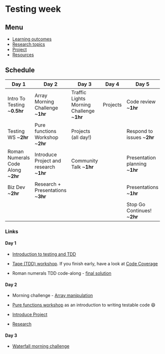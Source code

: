 # Testing week

## Menu
 - [Learning outcomes](https://github.com/foundersandcoders/master-reference/blob/master/coursebook/week-2/learning-outcomes.md)
 - [Research topics](https://github.com/foundersandcoders/master-reference/blob/master/coursebook/week-2/research-afternoon.md)
 - [Project](https://github.com/foundersandcoders/master-reference/blob/master/coursebook/week-2/project)
 - [Resources](https://github.com/foundersandcoders/master-reference/blob/master/coursebook/week-2/resources.md)

## Schedule
Day 1|Day 2|Day 3|Day 4| Day 5 
---|---|---|---|---
|Intro To Testing ~**0.5hr** |Array Morning Challenge ~**1hr**|Traffic Lights Morning Challenge ~**1hr**| Projects| Code review ~**1hr**
|Testing WS ~**2hr**|Pure functions Workshop ~**2hr**|Projects (all day!)|| Respond to issues ~**2hr**
|Roman Numerals Code Along ~**2hr**|Introduce Project and research ~**1hr**| Community Talk ~**1hr**||Presentation planning ~**1hr**
|Biz Dev ~**2hr**|Research + Presentations ~**3hr**||| Presentations ~**1hr**
|||||Stop Go Continues! ~**2hr**

### Links
#### Day 1

- [Introduction to testing and TDD](https://github.com/foundersandcoders/testing-tdd-intro)

- [Tape (TDD) workshop](https://github.com/foundersandcoders/fizzbuzz). If you finish early, have a look at [Code Coverage](https://github.com/dwyl/learn-tape#bonus-level)

- Roman numerals TDD code-along - [final solution](https://github.com/foundersandcoders/roman-numeral-tdd-codealong)

#### Day 2

- Morning challenge - [Array manipulation](https://github.com/foundersandcoders/mc-objects-and-array-methods-mashup)

- [Pure functions workshop](https://github.com/foundersandcoders/ws-pure-functions-easy-testing) as an introduction to writing testable code :smile:

- [Introduce Project](https://github.com/foundersandcoders/master-reference/blob/master/coursebook/week-2/project)

- [Research](https://github.com/foundersandcoders/master-reference/blob/master/coursebook/week-2/research-afternoon.md)

#### Day 3

- [Waterfall morning challenge](https://github.com/foundersandcoders/mc-waterfall-chaser)
